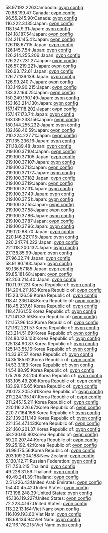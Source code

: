 58.97.192.226:Cambodia: [ovpn config](vpn/58_97_192_226.ovpn)  
70.68.199.47:Canada: [ovpn config](vpn/70_68_199_47.ovpn)  
96.55.245.90:Canada: [ovpn config](vpn/96_55_245_90.ovpn)  
116.222.3.135:Japan: [ovpn config](vpn/116_222_3_135.ovpn)  
118.154.9.31:Japan: [ovpn config](vpn/118_154_9_31.ovpn)  
124.18.187.54:Japan: [ovpn config](vpn/124_18_187_54.ovpn)  
124.211.145.41:Japan: [ovpn config](vpn/124_211_145_41.ovpn)  
126.118.67.115:Japan: [ovpn config](vpn/126_118_67_115.ovpn)  
126.145.7.54:Japan: [ovpn config](vpn/126_145_7_54.ovpn)  
126.214.255.206:Japan: [ovpn config](vpn/126_214_255_206.ovpn)  
126.227.231.27:Japan: [ovpn config](vpn/126_227_231_27.ovpn)  
126.57.219.221:Japan: [ovpn config](vpn/126_57_219_221.ovpn)  
126.63.172.61:Japan: [ovpn config](vpn/126_63_172_61.ovpn)  
126.77.139.139:Japan: [ovpn config](vpn/126_77_139_139.ovpn)  
126.99.240.7:Japan: [ovpn config](vpn/126_99_240_7.ovpn)  
133.149.90.215:Japan: [ovpn config](vpn/133_149_90_215.ovpn)  
133.32.164.25:Japan: [ovpn config](vpn/133_32_164_25.ovpn)  
150.249.190.149:Japan: [ovpn config](vpn/150_249_190_149.ovpn)  
153.163.214.130:Japan: [ovpn config](vpn/153_163_214_130.ovpn)  
157.147.118.202:Japan: [ovpn config](vpn/157_147_118_202.ovpn)  
157.147.173.74:Japan: [ovpn config](vpn/157_147_173_74.ovpn)  
163.139.238.156:Japan: [ovpn config](vpn/163_139_238_156.ovpn)  
180.144.255.232:Japan: [ovpn config](vpn/180_144_255_232.ovpn)  
182.168.46.59:Japan: [ovpn config](vpn/182_168_46_59.ovpn)  
210.224.227.71:Japan: [ovpn config](vpn/210_224_227_71.ovpn)  
211.135.236.16:Japan: [ovpn config](vpn/211_135_236_16.ovpn)  
211.18.89.48:Japan: [ovpn config](vpn/211_18_89_48.ovpn)  
219.100.37.104:Japan: [ovpn config](vpn/219_100_37_104.ovpn)  
219.100.37.105:Japan: [ovpn config](vpn/219_100_37_105.ovpn)  
219.100.37.107:Japan: [ovpn config](vpn/219_100_37_107.ovpn)  
219.100.37.13:Japan: [ovpn config](vpn/219_100_37_13.ovpn)  
219.100.37.177:Japan: [ovpn config](vpn/219_100_37_177.ovpn)  
219.100.37.182:Japan: [ovpn config](vpn/219_100_37_182.ovpn)  
219.100.37.19:Japan: [ovpn config](vpn/219_100_37_19.ovpn)  
219.100.37.31:Japan: [ovpn config](vpn/219_100_37_31.ovpn)  
219.100.37.49:Japan: [ovpn config](vpn/219_100_37_49.ovpn)  
219.100.37.51:Japan: [ovpn config](vpn/219_100_37_51.ovpn)  
219.100.37.55:Japan: [ovpn config](vpn/219_100_37_55.ovpn)  
219.100.37.58:Japan: [ovpn config](vpn/219_100_37_58.ovpn)  
219.100.37.86:Japan: [ovpn config](vpn/219_100_37_86.ovpn)  
219.100.37.87:Japan: [ovpn config](vpn/219_100_37_87.ovpn)  
219.100.37.96:Japan: [ovpn config](vpn/219_100_37_96.ovpn)  
219.120.88.70:Japan: [ovpn config](vpn/219_120_88_70.ovpn)  
220.146.227.115:Japan: [ovpn config](vpn/220_146_227_115.ovpn)  
220.247.74.222:Japan: [ovpn config](vpn/220_247_74_222.ovpn)  
221.118.200.132:Japan: [ovpn config](vpn/221_118_200_132.ovpn)  
27.138.85.99:Japan: [ovpn config](vpn/27_138_85_99.ovpn)  
27.96.32.74:Japan: [ovpn config](vpn/27_96_32_74.ovpn)  
58.91.80.183:Japan: [ovpn config](vpn/58_91_80_183.ovpn)  
59.136.57.185:Japan: [ovpn config](vpn/59_136_57_185.ovpn)  
59.85.181.68:Japan: [ovpn config](vpn/59_85_181_68.ovpn)  
92.203.214.40:Japan: [ovpn config](vpn/92_203_214_40.ovpn)  
110.11.97.231:Korea Republic of: [ovpn config](vpn/110_11_97_231.ovpn)  
114.204.211.163:Korea Republic of: [ovpn config](vpn/114_204_211_163.ovpn)  
115.23.126.59:Korea Republic of: [ovpn config](vpn/115_23_126_59.ovpn)  
118.41.236.148:Korea Republic of: [ovpn config](vpn/118_41_236_148.ovpn)  
118.45.237.61:Korea Republic of: [ovpn config](vpn/118_45_237_61.ovpn)  
118.47.161.55:Korea Republic of: [ovpn config](vpn/118_47_161_55.ovpn)  
121.141.33.59:Korea Republic of: [ovpn config](vpn/121_141_33_59.ovpn)  
121.157.96.143:Korea Republic of: [ovpn config](vpn/121_157_96_143.ovpn)  
121.162.221.57:Korea Republic of: [ovpn config](vpn/121_162_221_57.ovpn)  
123.214.51.69:Korea Republic of: [ovpn config](vpn/123_214_51_69.ovpn)  
124.80.123.103:Korea Republic of: [ovpn config](vpn/124_80_123_103.ovpn)  
125.134.90.87:Korea Republic of: [ovpn config](vpn/125_134_90_87.ovpn)  
125.143.55.16:Korea Republic of: [ovpn config](vpn/125_143_55_16.ovpn)  
14.33.97.57:Korea Republic of: [ovpn config](vpn/14_33_97_57.ovpn)  
14.35.185.62:Korea Republic of: [ovpn config](vpn/14_35_185_62.ovpn)  
14.53.3.183:Korea Republic of: [ovpn config](vpn/14_53_3_183.ovpn)  
14.54.88.95:Korea Republic of: [ovpn config](vpn/14_54_88_95.ovpn)  
175.205.23.204:Korea Republic of: [ovpn config](vpn/175_205_23_204.ovpn)  
183.105.49.206:Korea Republic of: [ovpn config](vpn/183_105_49_206.ovpn)  
183.99.115.65:Korea Republic of: [ovpn config](vpn/183_99_115_65.ovpn)  
210.123.205.241:Korea Republic of: [ovpn config](vpn/210_123_205_241.ovpn)  
211.224.135.147:Korea Republic of: [ovpn config](vpn/211_224_135_147.ovpn)  
211.245.15.211:Korea Republic of: [ovpn config](vpn/211_245_15_211.ovpn)  
220.116.226.67:Korea Republic of: [ovpn config](vpn/220_116_226_67.ovpn)  
220.77.164.158:Korea Republic of: [ovpn config](vpn/220_77_164_158.ovpn)  
221.139.211.149:Korea Republic of: [ovpn config](vpn/221_139_211_149.ovpn)  
221.154.47.143:Korea Republic of: [ovpn config](vpn/221_154_47_143.ovpn)  
221.160.201.37:Korea Republic of: [ovpn config](vpn/221_160_201_37.ovpn)  
58.230.65.80:Korea Republic of: [ovpn config](vpn/58_230_65_80.ovpn)  
59.20.207.44:Korea Republic of: [ovpn config](vpn/59_20_207_44.ovpn)  
59.25.192.42:Korea Republic of: [ovpn config](vpn/59_25_192_42.ovpn)  
61.98.175.56:Korea Republic of: [ovpn config](vpn/61_98_175_56.ovpn)  
203.109.204.188:New Zealand: [ovpn config](vpn/203_109_204_188.ovpn)  
5.130.112.71:Russian Federation: [ovpn config](vpn/5_130_112_71.ovpn)  
171.7.53.215:Thailand: [ovpn config](vpn/171_7_53_215.ovpn)  
49.228.31.59:Thailand: [ovpn config](vpn/49_228_31_59.ovpn)  
49.49.241.39:Thailand: [ovpn config](vpn/49_49_241_39.ovpn)  
2.51.226.43:United Arab Emirates: [ovpn config](vpn/2_51_226_43.ovpn)  
154.40.45.42:United States: [ovpn config](vpn/154_40_45_42.ovpn)  
173.198.248.39:United States: [ovpn config](vpn/173_198_248_39.ovpn)  
45.136.119.227:United States: [ovpn config](vpn/45_136_119_227.ovpn)  
72.223.4.167:United States: [ovpn config](vpn/72_223_4_167.ovpn)  
113.22.13.164:Viet Nam: [ovpn config](vpn/113_22_13_164.ovpn)  
116.109.193.60:Viet Nam: [ovpn config](vpn/116_109_193_60.ovpn)  
118.68.134.94:Viet Nam: [ovpn config](vpn/118_68_134_94.ovpn)  
42.116.176.215:Viet Nam: [ovpn config](vpn/42_116_176_215.ovpn)  
